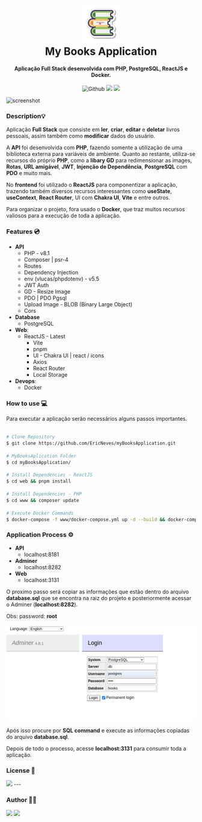<h1 align="center">
  <br />
  <img src="./github/icon.png">
  <br />
  My Books Application
  <br />
</h1>

<h4 align="center">
  Aplicação Full Stack desenvolvida com PHP, PostgreSQL, ReactJS e Docker.
</h4> 

<p align="center">
  <img src="https://img.shields.io/github/last-commit/EricNeves/myBooksApplication?style=flat-square&logo=github" alt="Github">
  <img src="https://img.shields.io/github/languages/top/EricNeves/myBooksApplication?style=flat-square&logo=npm">
  <img src="https://img.shields.io/github/license/EricNeves/myBooksApplication?style=flat-square&logo=github&color=red">
</p>

![screenshot](github/mybookapp.gif)

### Description💡
Aplicação <b>Full Stack</b> que consiste em <b>ler</b>, <b>criar</b>, <b>editar</b> e <b>deletar</b> livros pessoais, assim também como <b>modificar</b> dados do usuário.

A <b>API</b> foi desenvolvida com <b>PHP</b>, fazendo somente a utilização de uma biblioteca externa para variáveis de ambiente. Quanto ao restante, utiliza-se recursos do próprio <b>PHP</b>, como a <b>libary GD</b> para redimensionar as images, <b>Rotas</b>, <b>URL amigável</b>, <b>JWT</b>, <b>Injenção de Dependência</b>, <b>PostgreSQL</b> com <b>PDO</b> e muito mais.

No <b>frontend</b> foi utilizado o <b>ReactJS</b> para componentizar a aplicação, trazendo também diversos recursos interessantes como <b>useState</b>, <b>useContext</b>, <b>React Router</b>, UI com <b>Chakra UI</b>, <b>Vite</b> e entre outros.

Para organizar o projeto, fora usado o <b>Docker</b>, que traz muitos recursos valiosos para a execução de toda a aplicação.

### Features 💿

* <b>API</b>
  - PHP - v8.1
   - Composer | psr-4
   - Routes
   - Dependency Injection
   - env (vlucas/phpdotenv) - v5.5
   - JWT Auth
   - GD - Resize Image
   - PDO | PDO Pgsql 
   - Upload Image - BLOB (Binary Large Object)
   - Cors
* <b>Database</b>
  - PostgreSQL
* <b>Web</b>:
    - ReactJS - Latest
      - Vite
      - pnpm
      - UI - Chakra UI | react / icons
      - Axios
      - React Router
      - Local Storage
* <b>Devops</b>:
  - Docker

### How to use 💻

Para executar a aplicação serão necessários alguns passos importantes.


```sh

# Clone Repository
$ git clone https://github.com/EricNeves/myBooksApplication.git

# MyBooksAplication Folder
$ cd myBooksApplication/

# Install Dependencies - ReactJS
$ cd web && pnpm install

# Install Dependencies - PHP
$ cd www && composer update

# Execute Docker Commands
$ docker-compose -f www/docker-compose.yml up -d --build && docker-compose -f web/docker-compose.yml up -d --build

```

### Application Process ⚙️

* <b>API</b>
  - localhost:8181
* <b>Adminer</b>
  - localhost:8282
* <b>Web</b>
  - localhost:3131

O proximo passo será copiar as informações que estão dentro do arquivo <b>database.sql</b> que se encontra na raiz do projeto e posteriormente acessar o Adminer (<b>localhost:8282</b>). 

Obs: password: <b>root</b>

![Adminer](github/adminer.png)

Após isso procure por <b>SQL command</b> e execute as informações copiadas do arquivo <b>database.sql</b>.

Depois de todo o processo, acesse <b>localhost:3131</b> para consumir toda a aplicação.

### License 📃

<img src="https://img.shields.io/github/license/EricNeves/myBooksApplication?style=flat-square&logo=github&color=red">
---

### Author 🧑‍💻
<a href="https://www.instagram.com/ericneves_dev/"><img src="https://img.shields.io/badge/Instagram-E4405F?style=for-the-badge&logo=instagram&logoColor=white"></a> <a href="https://linkedin.com/in/ericnevesrr"> <img src="https://img.shields.io/badge/LinkedIn-0077B5?style=for-the-badge&logo=linkedin&logoColor=white"></a>
